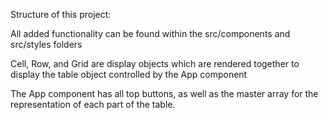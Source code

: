 Structure of this project:  

All added functionality can be found within the src/components and src/styles folders  

Cell, Row, and Grid are display objects which are rendered together to display the table object controlled by the App component  

The App component has all top buttons, as well as the master array for the representation of each part of the table.
